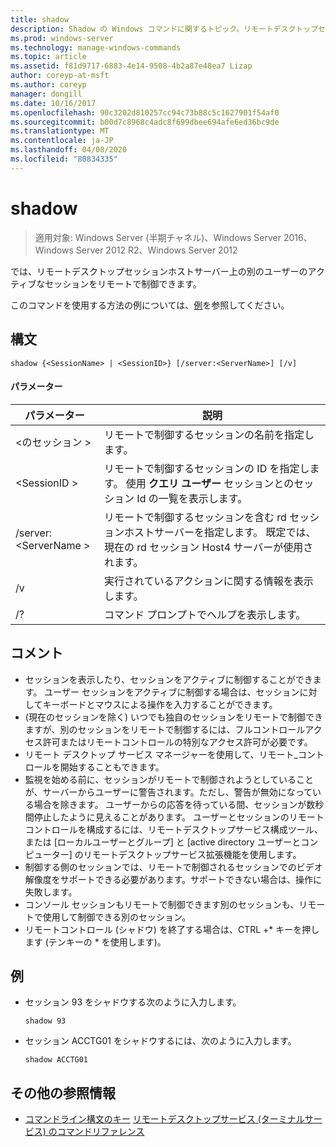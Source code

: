 ```yaml
---
title: shadow
description: Shadow の Windows コマンドに関するトピック。リモートデスクトップセッションホストサーバー上の別のユーザーのアクティブなセッションをリモートで制御できます。
ms.prod: windows-server
ms.technology: manage-windows-commands
ms.topic: article
ms.assetid: f81d9717-6883-4e14-9508-4b2a87e48ea7 Lizap
author: coreyp-at-msft
ms.author: coreyp
manager: dongill
ms.date: 10/16/2017
ms.openlocfilehash: 90c3202d810257cc94c73b88c5c1627901f54af0
ms.sourcegitcommit: b00d7c8968c4adc8f699dbee694afe6ed36bc9de
ms.translationtype: MT
ms.contentlocale: ja-JP
ms.lasthandoff: 04/08/2020
ms.locfileid: "80834335"
---
```

# <a name="shadow"></a>shadow

>適用対象: Windows Server (半期チャネル)、Windows Server 2016、Windows Server 2012 R2、Windows Server 2012

では、リモートデスクトップセッションホストサーバー上の別のユーザーのアクティブなセッションをリモートで制御できます。

このコマンドを使用する方法の例については、[例](#BKMK_examples)を参照してください。

## <a name="syntax"></a>構文
```
shadow {<SessionName> | <SessionID>} [/server:<ServerName>] [/v]
```

#### <a name="parameters"></a>パラメーター
|パラメーター|説明|
|-------|--------|
|\<のセッション >|リモートで制御するセッションの名前を指定します。|
|\<SessionID >|リモートで制御するセッションの ID を指定します。 使用 **クエリ ユーザー** セッションとのセッション Id の一覧を表示します。|
|/server:\<ServerName >|リモートで制御するセッションを含む rd セッションホストサーバーを指定します。 既定では、現在の rd セッション Host4 サーバーが使用されます。|
|/v|実行されているアクションに関する情報を表示します。|
|/?|コマンド プロンプトでヘルプを表示します。|

## <a name="remarks"></a>コメント
-   セッションを表示したり、セッションをアクティブに制御することができます。 ユーザー セッションをアクティブに制御する場合は、セッションに対してキーボードとマウスによる操作を入力することができます。
-   (現在のセッションを除く) いつでも独自のセッションをリモートで制御できますが、別のセッションをリモートで制御するには、フルコントロールアクセス許可またはリモートコントロールの特別なアクセス許可が必要です。
-   リモート デスクトップ サービス マネージャーを使用して、リモート_コントロールを開始することもできます。
-   監視を始める前に、セッションがリモートで制御されようとしていることが、サーバーからユーザーに警告されます。ただし、警告が無効になっている場合を除きます。 ユーザーからの応答を待っている間、セッションが数秒間停止したように見えることがあります。 ユーザーとセッションのリモートコントロールを構成するには、リモートデスクトップサービス構成ツール、または [ローカルユーザーとグループ] と [active directory ユーザーとコンピューター] のリモートデスクトップサービス拡張機能を使用します。
-   制御する側のセッションでは、リモートで制御されるセッションでのビデオ解像度をサポートできる必要があります。サポートできない場合は、操作に失敗します。
-   コンソール セッションもリモートで制御できます別のセッションも、リモートで使用して制御できる別のセッション。
-   リモートコントロール (シャドウ) を終了する場合は、CTRL +\* キーを押します (テンキーの \* を使用します)。

## <a name="examples"></a><a name=BKMK_examples></a>例
-   セッション 93 をシャドウする次のように入力します。
    ```
    shadow 93
    ```
-   セッション ACCTG01 をシャドウするには、次のように入力します。
    ```
    shadow ACCTG01
    ```

## <a name="additional-references"></a>その他の参照情報
- [コマンドライン構文のキー](command-line-syntax-key.md)
[リモートデスクトップサービス (ターミナルサービス) のコマンドリファレンス](remote-desktop-services-terminal-services-command-reference.md)
